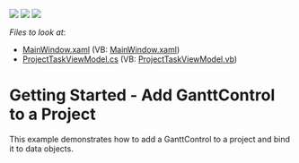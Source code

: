 <!-- default badges list -->
![](https://img.shields.io/endpoint?url=https://codecentral.devexpress.com/api/v1/VersionRange/190572173/21.1.5%2B)
[![](https://img.shields.io/badge/Open_in_DevExpress_Support_Center-FF7200?style=flat-square&logo=DevExpress&logoColor=white)](https://supportcenter.devexpress.com/ticket/details/T830769)
[![](https://img.shields.io/badge/📖_How_to_use_DevExpress_Examples-e9f6fc?style=flat-square)](https://docs.devexpress.com/GeneralInformation/403183)
<!-- default badges end -->
<!-- default file list -->
*Files to look at*:

* [MainWindow.xaml](./CS/GanttControlDemoApp/MainWindow.xaml) (VB: [MainWindow.xaml](./VB/GanttControlDemoApp/MainWindow.xaml))
* [ProjectTaskViewModel.cs](./CS/GanttControlDemoApp/ProjectTaskViewModel.cs) (VB: [ProjectTaskViewModel.vb](./VB/GanttControlDemoApp/ProjectTaskViewModel.vb))
<!-- default file list end -->
# Getting Started - Add GanttControl to a Project

This example demonstrates how to add a GanttControl to a project and bind it to data objects.
